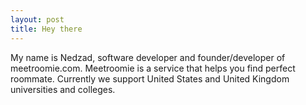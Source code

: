 ```yaml
---
layout: post
title: Hey there
---
```


My name is Nedzad, software developer and founder/developer of meetroomie.com. Meetroomie is a service that helps you find perfect roommate. Currently we support United States and United Kingdom universities and colleges.